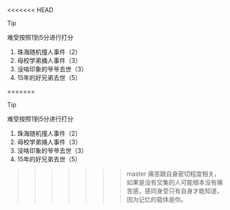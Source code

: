<<<<<<< HEAD
> [!TIP]
> 难受按照1到5分进行打分
1. 珠海随机撞人事件（2）
2. 母校学弟捅人事件（3）
3. 没啥印象的爷爷去世（3）
4. 15年的好兄弟去世（5）

=======
> [!TIP]
> 难受按照1到5分进行打分
1. 珠海随机撞人事件（2）
2. 母校学弟捅人事件（3）
3. 没啥印象的爷爷去世（3）
4. 15年的好兄弟去世（5）

>>>>>>> master
痛苦跟自身密切程度相关，如果是没有交集的人可能根本没有痛苦感，感同身受只有自身才能知道，因为记忆的载体是你。